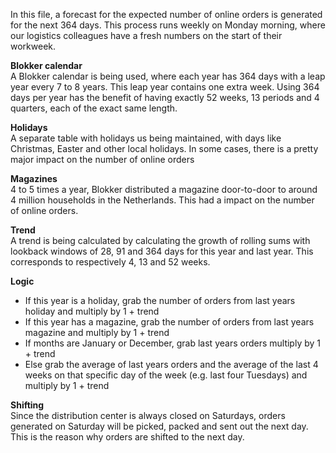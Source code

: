 In this file, a forecast for the expected number of online orders is generated for the next 364 days. This process runs weekly on Monday morning, where our logistics colleagues have a fresh numbers on the start of their workweek.

**Blokker calendar**\
A Blokker calendar is being used, where each year has 364 days with a leap year every 7 to 8 years. This leap year contains one extra week. Using 364 days per year has the benefit of having exactly 52 weeks, 13 periods and 4 quarters, each of the exact same length.

**Holidays**\
A separate table with holidays us being maintained, with days like Christmas, Easter and other local holidays. In some cases, there is a pretty major impact on the number of online orders

**Magazines**\
4 to 5 times a year, Blokker distributed a magazine door-to-door to around 4 million households in the Netherlands. This had a impact on the number of online orders.

**Trend**\
A trend is being calculated by calculating the growth of rolling sums with lookback windows of 28, 91 and 364 days for this year and last year. This corresponds to respectively 4, 13 and 52 weeks.

**Logic**
- If this year is a holiday, grab the number of orders from last years holiday and multiply by 1 + trend
- If this year has a magazine, grab the number of orders from last years magazine and multiply by 1 + trend
- If months are January or December, grab last years orders multiply by 1 + trend
- Else grab the average of last years orders and the average of the last 4 weeks on that specific day of the week (e.g. last four Tuesdays) and multiply by 1 + trend

**Shifting**\
Since the distribution center is always closed on Saturdays, orders generated on Saturday will be picked, packed and sent out the next day. This is the reason why orders are shifted to the next day.
